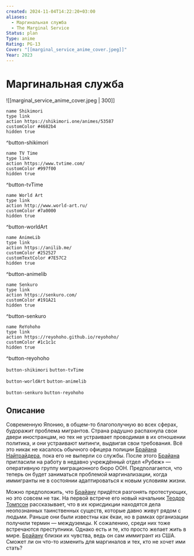 ```yaml
---
created: 2024-11-04T14:22:20+03:00
aliases:
  - Маргинальная служба
  - The Marginal Service
Status: plan
Type: anime
Rating: PG-13
Cover: "[[marginal_service_anime_cover.jpeg]]"
Year: 2023
---
```


# Маргинальная служба

![[marginal_service_anime_cover.jpeg | 300]]

```button
name Shikimori
type link
action https://shikimori.one/animes/53587
customColor #4682b4
hidden true
```
^button-shikimori

```button
name TV Time
type link
action https://www.tvtime.com/
customColor #997f00
hidden true
```
^button-tvTime

```button
name World Art
type link
action http://www.world-art.ru/
customColor #7a0000
hidden true
```
^button-worldArt

```button
name AnimeLib
type link
action https://anilib.me/
customColor #252527
customTextColor #7E57C2
hidden true
```
^button-animelib

```button
name Senkuro
type link
action https://senkuro.com/
customColor #191A21
hidden true
```
^button-senkuro

```button
name ReYohoho
type link
action https://reyohoho.github.io/reyohoho/
customColor #1c1c1c
hidden true
```
^button-reyohoho

`button-shikimori` `button-tvTime`

`button-worldArt` `button-animelib`

`button-senkuro` `button-reyohoho`

## Описание

Современную Японию, в общем-то благополучную во всех сферах, будоражит проблема мигрантов. Страна радушно распахнула свои двери иностранцам, но тех не устраивает проводимая в их отношении политика, и они устраивают митинги, выдвигая свои требования. Всё это никак не касалось обычного офицера полиции [Брайана Найтрайдера](https://shikimori.one/characters/219938-brian-nightraider), пока его не выперли со службы. После этого [Брайана](https://shikimori.one/characters/219938-brian-nightraider) пригласили на работу в недавно учреждённый отдел «Рубеж» — оперативную группу миграционного бюро ООН. Предполагается, что теперь он будет заниматься проблемой маргинализации, когда иммигранты не в состоянии адаптироваться к новым условиям жизни.

Можно предположить, что [Брайану](https://shikimori.one/characters/219938-brian-nightraider) придётся разгонять протестующих, но это совсем не так. На первой встрече его новый начальник [Теодор Томпсон](https://shikimori.one/characters/219944-theodore-thompson) рассказывает, что в их юрисдикции находятся дела неопознанных таинственных существ, которые давно живут рядом с людьми. Раньше они были известны как ёкаи, но в рамках организации получили термин — междуземцы. К сожалению, среди них тоже встречаются преступники. Однако есть и те, кто просто желает жить в мире. [Брайану](https://shikimori.one/characters/219938-brian-nightraider) близки их чувства, ведь он сам иммигрант из США. Сможет ли он что-то изменить для маргиналов и тех, кто не хочет ими стать?

